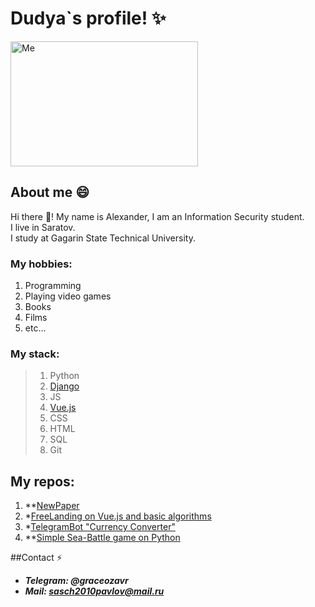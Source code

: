 
<!--
**dudyaosuplayer/dudyaosuplayer** is a ✨ _special_ ✨ repository because its `README.md` (this file) appears on your GitHub profile.

Here are some ideas to get you started:

- 🔭 I’m currently working on ...
- 🌱 I’m currently learning ...
- 👯 I’m looking to collaborate on ...
- 🤔 I’m looking for help with ...
- 💬 Ask me about ...
- 📫 How to reach me: ...
- 😄 Pronouns: ...
- ⚡ Fun fact: ...
-->
# Dudya`s profile! ✨



<img src="https://cdn.shazoo.ru/622011_XutF2N1_hjo6aqa.jpg" alt="Me" width="300" height="200">




    
## About me 😄

Hi there 👋! My name is Alexander, I am an Information Security student.  
I live in Saratov.  
I study at Gagarin State Technical University.

### My hobbies:
1. Programming
2. Playing video games
3. Books
4. Films
5. etc...

### My stack:
> 1. Python
> 2. [Django](https://www.djangoproject.com/) 
> 3. JS
> 4. [Vue.js](https://vuejs.org/)
> 5. CSS
> 6. HTML
> 7. SQL
> 8. Git

## My repos:
1. **[NewPaper](https://github.com/dudyaosuplayer/NewsPaper)  
2. *[FreeLanding on Vue.js and basic algorithms](https://github.com/dudyaosuplayer/Freelanding-with-Vue.js)  
3. *[TelegramBot "Currency Converter"](https://github.com/dudyaosuplayer/TelegramBot)  
4. **[Simple Sea-Battle game on Python](https://github.com/dudyaosuplayer/sea_battle)  

##Contact ⚡
- ***Telegram: @graceozavr***
- ***Mail: sasch2010pavlov@mail.ru***
